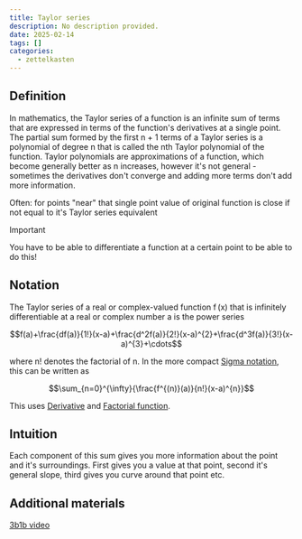 ```yaml
---
title: Taylor series
description: No description provided.
date: 2025-02-14
tags: []
categories:
  - zettelkasten
---
```


## Definition

In mathematics, the Taylor series of a function is an infinite sum of terms that
are expressed in terms of the function's derivatives at a single point. The
partial sum formed by the first n + 1 terms of a Taylor series is a polynomial
of degree n that is called the nth Taylor polynomial of the function. Taylor
polynomials are approximations of a function, which become generally better as n
increases, however it's not general - sometimes the derivatives don't converge
and adding more terms don't add more information.

Often: for points "near" that single point value of original function is close
if not equal to it's Taylor series equivalent

> [!Important]
> You have to be able to differentiate a function at a certain point to
be able to do this!

## Notation

The Taylor series of a real or complex-valued function f (x) that is infinitely
differentiable at a real or complex number a is the power series

$$f(a)+\frac{df(a)}{1!}(x-a)+\frac{d^2f(a)}{2!}(x-a)^{2}+\frac{d^3f(a)}{3!}(x-a)^{3}+\cdots$$

where n! denotes the factorial of n. In the more compact 
[Sigma notation](Sigma%20notation.md), this can be written as

$$\sum_{n=0}^{\infty}{\frac{f^{(n)}(a)}{n!}(x-a)^{n}}$$

This uses [Derivative](Derivative.md) and [Factorial function](Factorial%20function.md).

## Intuition

Each component of this sum gives you more information about the point and it's
surroundings. First gives you a value at that point, second it's general slope,
third gives you curve around that point etc.

## Additional materials

[3b1b video](https://www.youtube.com/watch?v=3d6DsjIBzJ4)
